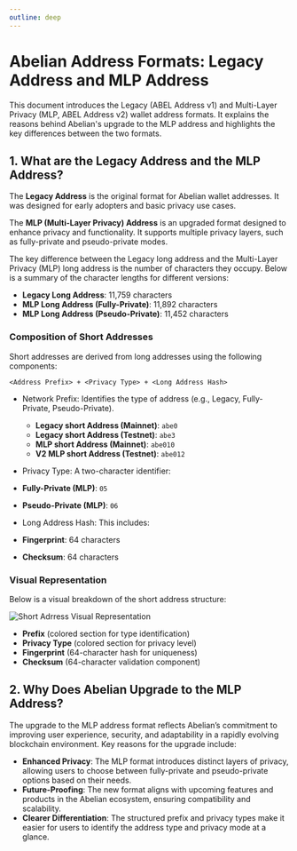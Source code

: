 ```yaml
---
outline: deep
---
```


# Abelian Address Formats: Legacy Address and MLP Address

This document introduces the Legacy (ABEL Address v1) and Multi-Layer Privacy (MLP, ABEL Address v2) wallet address formats. It explains the reasons behind Abelian's upgrade to the MLP address and highlights the key differences between the two formats.

## 1. What are the Legacy Address and the MLP Address?

The **Legacy Address** is the original format for Abelian wallet addresses. It was designed for early adopters and basic privacy use cases.

The **MLP (Multi-Layer Privacy) Address** is an upgraded format designed to enhance privacy and functionality. It supports multiple privacy layers, such as fully-private and pseudo-private modes.

The key difference between the Legacy long address and the Multi-Layer Privacy (MLP) long address is the number of characters they occupy. Below is a summary of the character lengths for different versions:

-	**Legacy Long Address**: 11,759 characters
-	**MLP Long Address (Fully-Private)**: 11,892 characters
-	**MLP Long Address (Pseudo-Private)**: 11,452 characters

### Composition of Short Addresses

Short addresses are derived from long addresses using the following components:

```text
<Address Prefix> + <Privacy Type> + <Long Address Hash>
```

- Network Prefix: Identifies the type of address (e.g., Legacy, Fully-Private, Pseudo-Private).
  -	**Legacy short Address (Mainnet)**: `abe0`
  -	**Legacy short Address (Testnet)**: `abe3`
  -	**MLP short Address (Mainnet)**: `abe010`
  -	**V2 MLP short Address (Testnet)**: `abe012`

-	Privacy Type: A two-character identifier:
  -	**Fully-Private (MLP)**: `05`
  -	**Pseudo-Private (MLP)**: `06`

-	Long Address Hash: This includes:
  -	**Fingerprint**: 64 characters
  -	**Checksum**: 64 characters

### Visual Representation

Below is a visual breakdown of the short address structure:

![Short Adrress Visual Representation](/address/format.png)

-	**Prefix** (colored section for type identification)
-	**Privacy Type** (colored section for privacy level)
-	**Fingerprint** (64-character hash for uniqueness)
-	**Checksum** (64-character validation component)

## 2. Why Does Abelian Upgrade to the MLP Address?

The upgrade to the MLP address format reflects Abelian’s commitment to improving user experience, security, and adaptability in a rapidly evolving blockchain environment. Key reasons for the upgrade include:

-	**Enhanced Privacy**: The MLP format introduces distinct layers of privacy, allowing users to choose between fully-private and pseudo-private options based on their needs.
-	**Future-Proofing**: The new format aligns with upcoming features and products in the Abelian ecosystem, ensuring compatibility and scalability.
-	**Clearer Differentiation**: The structured prefix and privacy types make it easier for users to identify the address type and privacy mode at a glance.
